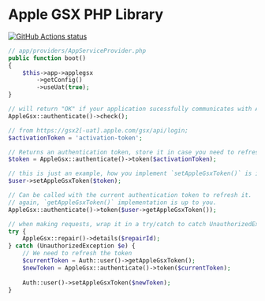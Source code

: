 Apple GSX PHP Library
=====================

<p align="left">
    <a href="https://github.com/waggingtail-dev/package-apple-gsx-laravel"><img alt="GitHub Actions status" src="https://github.com/waggingtail-dev/package-apple-gsx-laravel/workflows/ci-cd/badge.svg"></a>
</p>

```php
// app/providers/AppServiceProvider.php
public function boot()
{
    $this->app->applegsx
        ->getConfig()
        ->useUat(true);
}

// will return "OK" if your application sucessfully communicates with Apple GSX api.
AppleGsx::authenticate()->check();

// from https://gsx2[-uat].apple.com/gsx/api/login;
$activationToken = 'activation-token';

// Returns an authentication token, store it in case you need to refresh the token.
$token = AppleGsx::authenticate()->token($activationToken);

// this is just an example, how you implement `setAppleGsxToken()` is irrelevant.
$user->setAppleGsxToken($token);

// Can be called with the current authentication token to refresh it.
// again, `getAppleGsxToken()` implementation is up to you.
AppleGsx::authenticate()->token($user->getAppleGsxToken());

// when making requests, wrap it in a try/catch to catch UnauthorizedException
try {
    AppleGsx::repair()->details($repairId);
} catch (UnauthorizedException $e) {
    // We need to refresh the token
    $currentToken = Auth::user()->getAppleGsxToken();
    $newToken = AppleGsx::authenticate()->token($currentToken);
    
    Auth::user()->setAppleGsxToken($newToken);
}
```
